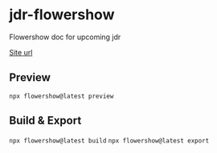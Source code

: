 # jdr-flowershow
Flowershow doc for upcoming jdr

[Site url](https://kevmorpain.github.io/jdr-flowershow/)


## Preview

`npx flowershow@latest preview`

## Build & Export

`npx flowershow@latest build`
`npx flowershow@latest export`
